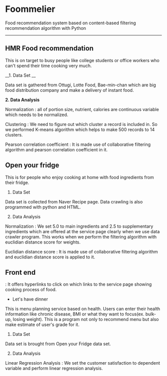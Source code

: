 # Foommelier
Food recommendation system based on content-based filtering recommendation algorithm with Python

--------------

## HMR Food recommendation
This is on target to busy people like college students or office workers who can't spend their time cooking very much.

 __1. Data Set __
 
  Data set is gathered from Ottugi, Lotte Food, Bae-min-chan which are big food distribution company and make a delivery of instant food.
  
  
 __2. Data Analysis__

  Normalization 
  : all of portion size, nutrient, calories are continuous variable which needs to be normalized.

  Clustering
  : We need to figure out which cluster a record is included in. So we performed K-means algorithm which helps to make 500 records to 14 clusters.

  Pearson correlation coefficient
  : It is made use of collaborative filtering algorithm and pearson correlation coefficient in it. 


## Open your fridge
 This is for people who enjoy cooking at home with food ingredients from their fridge.


 1. Data Set

  Data set is collected from Naver Recipe page. Data crawling is also programmed with python and HTML. 
 
 
 2. Data Analysis
 
  Normalization
  : We set 5.0 to main ingredients and 2.5 to supplementary ingredients which are offered at the service page clearly when we use data       crawler program. This works when we perform the filtering algorithm with euclidian distance score for weights.
  
  Euclidian distance score
  : It is made use of collaborative filtering algorithm and euclidian distance score is applied to it.
  
  
## Front end
  : It offers hyperlinks to click on which links to the service page showing cooking process of food.


-	Let's have dinner 

 This is menu planning service based on health. Users can enter their health information like chronic disease, BMI or what they want to focus(ex. bulk-up, losing weight). This is a program not only to recommend menu but also make estimate of user's grade for it.
 
 
 1. Data Set

  Data set is brought from Open your Fridge data set. 
  
  
 2. Data Analysis

  Linear Regression Analysis
  : We set the customer satisfaction to dependent variable and perform linear regression analysis.
